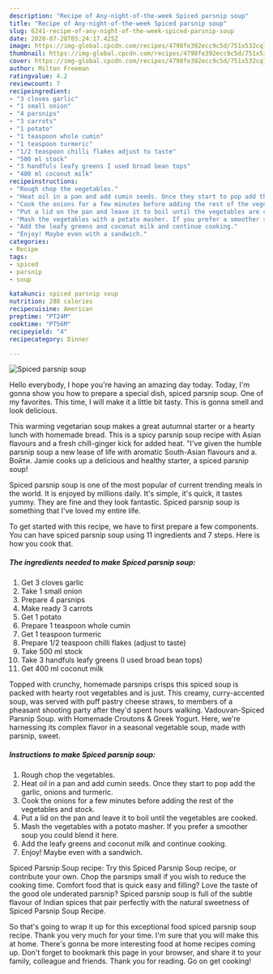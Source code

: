 ```yaml
---
description: "Recipe of Any-night-of-the-week Spiced parsnip soup"
title: "Recipe of Any-night-of-the-week Spiced parsnip soup"
slug: 6241-recipe-of-any-night-of-the-week-spiced-parsnip-soup
date: 2020-07-28T05:24:17.425Z
image: https://img-global.cpcdn.com/recipes/4798fe392ecc9c5d/751x532cq70/spiced-parsnip-soup-recipe-main-photo.jpg
thumbnail: https://img-global.cpcdn.com/recipes/4798fe392ecc9c5d/751x532cq70/spiced-parsnip-soup-recipe-main-photo.jpg
cover: https://img-global.cpcdn.com/recipes/4798fe392ecc9c5d/751x532cq70/spiced-parsnip-soup-recipe-main-photo.jpg
author: Milton Freeman
ratingvalue: 4.2
reviewcount: 7
recipeingredient:
- "3 cloves garlic"
- "1 small onion"
- "4 parsnips"
- "3 carrots"
- "1 potato"
- "1 teaspoon whole cumin"
- "1 teaspoon turmeric"
- "1/2 teaspoon chilli flakes adjust to taste"
- "500 ml stock"
- "3 handfuls leafy greens I used broad bean tops"
- "400 ml coconut milk"
recipeinstructions:
- "Rough chop the vegetables."
- "Heat oil in a pan and add cumin seeds. Once they start to pop add the garlic, onions and turmeric."
- "Cook the onions for a few minutes before adding the rest of the vegetables and stock."
- "Put a lid on the pan and leave it to boil until the vegetables are cooked."
- "Mash the vegetables with a potato masher. If you prefer a smoother soup you could blend it here."
- "Add the leafy greens and coconut milk and continue cooking."
- "Enjoy! Maybe even with a sandwich."
categories:
- Recipe
tags:
- spiced
- parsnip
- soup

katakunci: spiced parsnip soup 
nutrition: 288 calories
recipecuisine: American
preptime: "PT24M"
cooktime: "PT56M"
recipeyield: "4"
recipecategory: Dinner

---
```



![Spiced parsnip soup](https://img-global.cpcdn.com/recipes/4798fe392ecc9c5d/751x532cq70/spiced-parsnip-soup-recipe-main-photo.jpg)

Hello everybody, I hope you're having an amazing day today. Today, I'm gonna show you how to prepare a special dish, spiced parsnip soup. One of my favorites. This time, I will make it a little bit tasty. This is gonna smell and look delicious.

This warming vegetarian soup makes a great autumnal starter or a hearty lunch with homemade bread. This is a spicy parsnip soup recipe with Asian flavours and a fresh chill-ginger kick for added heat. &#34;I&#39;ve given the humble parsnip soup a new lease of life with aromatic South-Asian flavours and a. Войти. Jamie cooks up a delicious and healthy starter, a spiced parsnip soup!

Spiced parsnip soup is one of the most popular of current trending meals in the world. It is enjoyed by millions daily. It's simple, it's quick, it tastes yummy. They are fine and they look fantastic. Spiced parsnip soup is something that I've loved my entire life.


To get started with this recipe, we have to first prepare a few components. You can have spiced parsnip soup using 11 ingredients and 7 steps. Here is how you cook that.

<!--inarticleads1-->

##### The ingredients needed to make Spiced parsnip soup:

1. Get 3 cloves garlic
1. Take 1 small onion
1. Prepare 4 parsnips
1. Make ready 3 carrots
1. Get 1 potato
1. Prepare 1 teaspoon whole cumin
1. Get 1 teaspoon turmeric
1. Prepare 1/2 teaspoon chilli flakes (adjust to taste)
1. Take 500 ml stock
1. Take 3 handfuls leafy greens (I used broad bean tops)
1. Get 400 ml coconut milk


Topped with crunchy, homemade parsnips crisps this spiced soup is packed with hearty root vegetables and is just. This creamy, curry-accented soup, was served with puff pastry cheese straws, to members of a pheasant shooting party after they&#39;d spent hours walking. Vadouvan-Spiced Parsnip Soup. with Homemade Croutons &amp; Greek Yogurt. Here, we&#39;re harnessing its complex flavor in a seasonal vegetable soup, made with parsnip, sweet. 

<!--inarticleads2-->

##### Instructions to make Spiced parsnip soup:

1. Rough chop the vegetables.
1. Heat oil in a pan and add cumin seeds. Once they start to pop add the garlic, onions and turmeric.
1. Cook the onions for a few minutes before adding the rest of the vegetables and stock.
1. Put a lid on the pan and leave it to boil until the vegetables are cooked.
1. Mash the vegetables with a potato masher. If you prefer a smoother soup you could blend it here.
1. Add the leafy greens and coconut milk and continue cooking.
1. Enjoy! Maybe even with a sandwich.


Spiced Parsnip Soup recipe: Try this Spiced Parsnip Soup recipe, or contribute your own. Chop the parsnips small if you wish to reduce the cooking time. Comfort food that is quick easy and filling? Love the taste of the good ole underated parsnip? Spiced parsnip soup is full of the subtle flavour of Indian spices that pair perfectly with the natural sweetness of Spiced Parsnip Soup Recipe. 

So that's going to wrap it up for this exceptional food spiced parsnip soup recipe. Thank you very much for your time. I'm sure that you will make this at home. There's gonna be more interesting food at home recipes coming up. Don't forget to bookmark this page in your browser, and share it to your family, colleague and friends. Thank you for reading. Go on get cooking!
